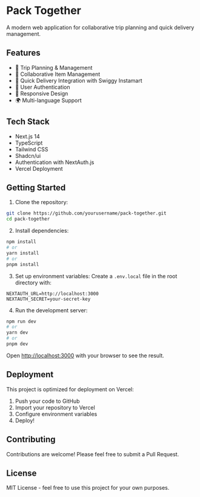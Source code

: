 # Pack Together

A modern web application for collaborative trip planning and quick delivery management.

## Features

- 🧳 Trip Planning & Management
- 👥 Collaborative Item Management
- 🚀 Quick Delivery Integration with Swiggy Instamart
- 🔐 User Authentication
- 📱 Responsive Design
- 🌍 Multi-language Support

## Tech Stack

- Next.js 14
- TypeScript
- Tailwind CSS
- Shadcn/ui
- Authentication with NextAuth.js
- Vercel Deployment

## Getting Started

1. Clone the repository:
```bash
git clone https://github.com/yourusername/pack-together.git
cd pack-together
```

2. Install dependencies:
```bash
npm install
# or
yarn install
# or
pnpm install
```

3. Set up environment variables:
Create a `.env.local` file in the root directory with:
```env
NEXTAUTH_URL=http://localhost:3000
NEXTAUTH_SECRET=your-secret-key
```

4. Run the development server:
```bash
npm run dev
# or
yarn dev
# or
pnpm dev
```

Open [http://localhost:3000](http://localhost:3000) with your browser to see the result.

## Deployment

This project is optimized for deployment on Vercel:

1. Push your code to GitHub
2. Import your repository to Vercel
3. Configure environment variables
4. Deploy!

## Contributing

Contributions are welcome! Please feel free to submit a Pull Request.

## License

MIT License - feel free to use this project for your own purposes.
